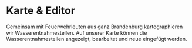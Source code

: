 # Karte & Editor

Gemeinsam mit Feuerwehrleuten aus ganz Brandenburg kartographieren wir Wasserentnahmestellen.
Auf unserer Karte können die Wasserentnahmestellen angezeigt, bearbeitet und neue
eingefügt werden.